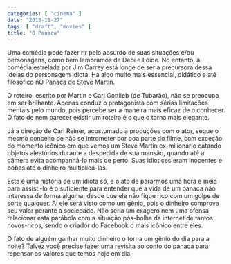 ```yaml
---
categories: [ "cinema" ]
date: "2013-11-27"
tags: [ "draft", "movies" ]
title: "O Panaca"
---
```

Uma comédia pode fazer rir pelo absurdo de suas situações e/ou
personagens, como bem lembramos de Debi e Lóide. No entanto, a comédia
estrelada por Jim Carrey está longe de ser a precursora dessa ideias
do personagem idiota. Há algo muito mais essencial, didático e até
filosófico nO Panaca de Steve Martin.

O roteiro, escrito por Martin e Carl Gottlieb (de Tubarão), não se
preocupa em ser brilhante. Apenas conduz o protagonista com sérias
limitações mentais pelo mundo, pois percebe ser a maneira mais eficaz
de o conhecer. O fato de nem parecer existir um roteiro é o que o torna
mais elegante.

Já a direção de Carl Reiner, acostumado a produções com o ator,
segue o mesmo conceito de não se intrometer por boa parte do filme, com
exceção do momento icônico em que vemos um Steve Martin ex-milionário
catando objetos aleatórios durante a despedida de sua mansão, quando
até a câmera evita acompanhá-lo mais de perto. Suas idiotices eram
inocentes e bobas até o dinheiro multiplicá-las.

Esta é uma história de um idiota só, e o ato de pararmos uma hora
e meia para assisti-lo é o suficiente para entender que a vida de um
panaca não interessa de forma alguma, desde que ele não fique rico com
um golpe de sorte qualquer. Aí ele será visto como um gênio, pois o
dinheiro comprova seu valor perante a sociedade. Não seria um exagero
nem uma ofensa relacionar esta parábola com a situação pós-bolha
da internet de tantos novos-ricos, sendo o criador do Facebook o mais
icônico entre eles.

O fato de alguém ganhar muito dinheiro o torna um gênio do dia para a
noite? Talvez você precise fazer uma revisita ao conto do panaca para
repensar os valores que temos hoje em dia.

